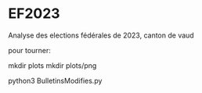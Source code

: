 # EF2023
Analyse des elections fédérales de 2023, canton de vaud

pour tourner:

mkdir plots
mkdir plots/png

python3 BulletinsModifies.py

